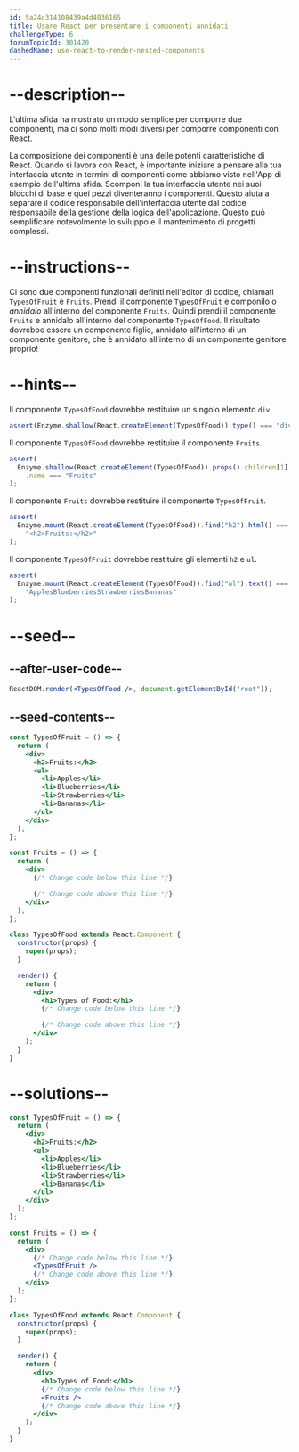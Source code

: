 ```yaml
---
id: 5a24c314108439a4d4036165
title: Usare React per presentare i componenti annidati
challengeType: 6
forumTopicId: 301420
dashedName: use-react-to-render-nested-components
---
```


# --description--

L'ultima sfida ha mostrato un modo semplice per comporre due componenti, ma ci sono molti modi diversi per comporre componenti con React.

La composizione dei componenti è una delle potenti caratteristiche di React. Quando si lavora con React, è importante iniziare a pensare alla tua interfaccia utente in termini di componenti come abbiamo visto nell'App di esempio dell'ultima sfida. Scomponi la tua interfaccia utente nei suoi blocchi di base e quei pezzi diventeranno i componenti. Questo aiuta a separare il codice responsabile dell'interfaccia utente dal codice responsabile della gestione della logica dell'applicazione. Questo può semplificare notevolmente lo sviluppo e il mantenimento di progetti complessi.

# --instructions--

Ci sono due componenti funzionali definiti nell'editor di codice, chiamati `TypesOfFruit` e `Fruits`. Prendi il componente `TypesOfFruit` e componilo o _annidalo_ all'interno del componente `Fruits`. Quindi prendi il componente `Fruits` e annidalo all'interno del componente `TypesOfFood`. Il risultato dovrebbe essere un componente figlio, annidato all'interno di un componente genitore, che è annidato all'interno di un componente genitore proprio!

# --hints--

Il componente `TypesOfFood` dovrebbe restituire un singolo elemento `div`.

```js
assert(Enzyme.shallow(React.createElement(TypesOfFood)).type() === "div");
```

Il componente `TypesOfFood` dovrebbe restituire il componente `Fruits`.

```js
assert(
  Enzyme.shallow(React.createElement(TypesOfFood)).props().children[1].type
    .name === "Fruits"
);
```

Il componente `Fruits` dovrebbe restituire il componente `TypesOfFruit`.

```js
assert(
  Enzyme.mount(React.createElement(TypesOfFood)).find("h2").html() ===
    "<h2>Fruits:</h2>"
);
```

Il componente `TypesOfFruit` dovrebbe restituire gli elementi `h2` e `ul`.

```js
assert(
  Enzyme.mount(React.createElement(TypesOfFood)).find("ul").text() ===
    "ApplesBlueberriesStrawberriesBananas"
);
```

# --seed--

## --after-user-code--

```jsx
ReactDOM.render(<TypesOfFood />, document.getElementById("root"));
```

## --seed-contents--

```jsx
const TypesOfFruit = () => {
  return (
    <div>
      <h2>Fruits:</h2>
      <ul>
        <li>Apples</li>
        <li>Blueberries</li>
        <li>Strawberries</li>
        <li>Bananas</li>
      </ul>
    </div>
  );
};

const Fruits = () => {
  return (
    <div>
      {/* Change code below this line */}

      {/* Change code above this line */}
    </div>
  );
};

class TypesOfFood extends React.Component {
  constructor(props) {
    super(props);
  }

  render() {
    return (
      <div>
        <h1>Types of Food:</h1>
        {/* Change code below this line */}

        {/* Change code above this line */}
      </div>
    );
  }
}
```

# --solutions--

```jsx
const TypesOfFruit = () => {
  return (
    <div>
      <h2>Fruits:</h2>
      <ul>
        <li>Apples</li>
        <li>Blueberries</li>
        <li>Strawberries</li>
        <li>Bananas</li>
      </ul>
    </div>
  );
};

const Fruits = () => {
  return (
    <div>
      {/* Change code below this line */}
      <TypesOfFruit />
      {/* Change code above this line */}
    </div>
  );
};

class TypesOfFood extends React.Component {
  constructor(props) {
    super(props);
  }

  render() {
    return (
      <div>
        <h1>Types of Food:</h1>
        {/* Change code below this line */}
        <Fruits />
        {/* Change code above this line */}
      </div>
    );
  }
}
```

